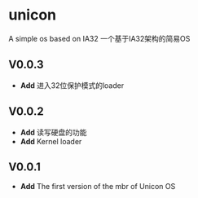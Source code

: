 # unicon
A simple os based on IA32
一个基于IA32架构的简易OS

## V0.0.3
* **Add** 进入32位保护模式的loader
## V0.0.2
* **Add** 读写硬盘的功能
* **Add** Kernel loader
## V0.0.1
* **Add** The first version of the mbr of Unicon OS
